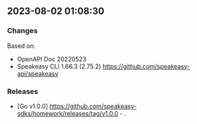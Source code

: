 

## 2023-08-02 01:08:30
### Changes
Based on:
- OpenAPI Doc 20220523 
- Speakeasy CLI 1.66.3 (2.75.2) https://github.com/speakeasy-api/speakeasy
### Releases
- [Go v1.0.0] https://github.com/speakeasy-sdks/homework/releases/tag/v1.0.0 - .